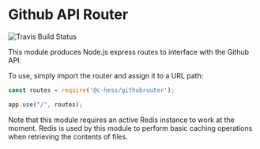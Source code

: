 # Github API Router

![Travis Build Status](https://travis-ci.org/ricksteam/github-router-public.svg?branch=master)

This module produces Node.js express routes to interface with the Github API.

To use, simply import the router and assign it to a URL path:

```javascript
const routes = require('@c-hess/githubrouter');

app.use("/", routes);
```

Note that this module requires an active Redis instance to work at the moment.
Redis is used by this module to perform basic caching operations when
retrieving the contents of files.
